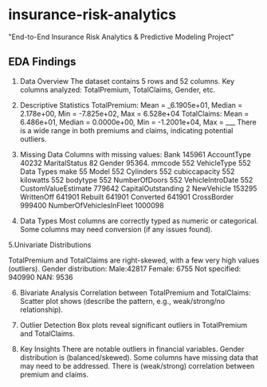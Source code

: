 # insurance-risk-analytics
 "End-to-End Insurance Risk Analytics &amp; Predictive Modeling Project"
## EDA Findings
1. Data Overview
The dataset contains 5 rows and 52 columns.
Key columns analyzed: TotalPremium, TotalClaims, Gender, etc.

2. Descriptive Statistics
TotalPremium: Mean = _6.1905e+01, Median = 2.178e+00, Min = -7.825e+02, Max = 6.528e+04
TotalClaims: Mean = 6.486e+01, Median = 0.0000e+00, Min = -1.2001e+04, Max = ___
There is a wide range in both premiums and claims, indicating potential outliers.

3. Missing Data
Columns with missing values:
 Bank                      145961
 AccountType          40232
  MaritalStatus           82
 Gender                     95364. 
 mmcode                  552
 VehicleType            552
Data Types  make            55
  Model                             552
Cylinders                            552
cubiccapacity                   552
 kilowatts                            552
 bodytype                           552
NumberOfDoors               552
VehicleIntroDate               552
 CustomValueEstimate      779642
CapitalOutstanding              2
 NewVehicle                        153295
 WrittenOff                          641901
Rebuilt                                  641901
 Converted                           641901
 CrossBorder                        999400
 NumberOfVehiclesInFleet   1000098

4. Data Types
Most columns are correctly typed as numeric or categorical.
Some columns may need conversion (if any issues found).

5.Univariate Distributions

TotalPremium and TotalClaims are right-skewed, with a few very high values (outliers).
Gender distribution:
Male:42817
Female: 6755
Not specified: 940990
NAN: 9536

6. Bivariate Analysis
Correlation between TotalPremium and TotalClaims: 
Scatter plot shows (describe the pattern, e.g., weak/strong/no relationship).




7. Outlier Detection
Box plots reveal significant outliers in TotalPremium and TotalClaims.

8. Key Insights
There are notable outliers in financial variables.
Gender distribution is (balanced/skewed).
Some columns have missing data that may need to be addressed.
There is (weak/strong) correlation between premium and claims.
